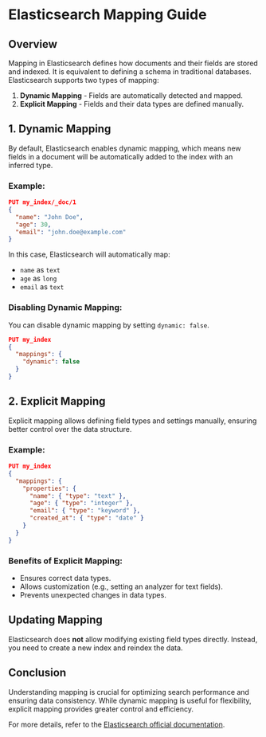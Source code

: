 # Elasticsearch Mapping Guide

## Overview
Mapping in Elasticsearch defines how documents and their fields are stored and indexed. It is equivalent to defining a schema in traditional databases. Elasticsearch supports two types of mapping:

1. **Dynamic Mapping** - Fields are automatically detected and mapped.
2. **Explicit Mapping** - Fields and their data types are defined manually.

## 1. Dynamic Mapping
By default, Elasticsearch enables dynamic mapping, which means new fields in a document will be automatically added to the index with an inferred type.

### Example:
```json
PUT my_index/_doc/1
{
  "name": "John Doe",
  "age": 30,
  "email": "john.doe@example.com"
}
```
In this case, Elasticsearch will automatically map:
- `name` as `text`
- `age` as `long`
- `email` as `text`

### Disabling Dynamic Mapping:
You can disable dynamic mapping by setting `dynamic: false`.
```json
PUT my_index
{
  "mappings": {
    "dynamic": false
  }
}
```

## 2. Explicit Mapping
Explicit mapping allows defining field types and settings manually, ensuring better control over the data structure.

### Example:
```json
PUT my_index
{
  "mappings": {
    "properties": {
      "name": { "type": "text" },
      "age": { "type": "integer" },
      "email": { "type": "keyword" },
      "created_at": { "type": "date" }
    }
  }
}
```

### Benefits of Explicit Mapping:
- Ensures correct data types.
- Allows customization (e.g., setting an analyzer for text fields).
- Prevents unexpected changes in data types.

## Updating Mapping
Elasticsearch does **not** allow modifying existing field types directly. Instead, you need to create a new index and reindex the data.

## Conclusion
Understanding mapping is crucial for optimizing search performance and ensuring data consistency. While dynamic mapping is useful for flexibility, explicit mapping provides greater control and efficiency.

For more details, refer to the [Elasticsearch official documentation](https://www.elastic.co/guide/en/elasticsearch/reference/current/mapping.html).

